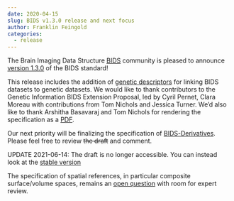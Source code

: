 ```yaml
---
date: 2020-04-15
slug: BIDS v1.3.0 release and next focus
author: Franklin Feingold
categories:
  - release
---
```


The Brain Imaging Data Structure [BIDS](https://bids.neuroimaging.io/) community is pleased to announce [version 1.3.0](https://bids-specification.readthedocs.io/en/v1.3.0/) of the BIDS standard!

<!-- more -->

This release includes the addition of [genetic descriptors](https://bids-specification.readthedocs.io/en/v1.3.0/04-modality-specific-files/08-genetic-descriptor.html) for linking BIDS datasets to genetic datasets.
We would like to thank contributors to the Genetic Information BIDS Extension Proposal, led by Cyril Pernet, Clara Moreau with contributions from Tom Nichols and Jessica Turner.
We’d also like to thank Arshitha Basavaraj and Tom Nichols for rendering the specification as a [PDF](https://zenodo.org/record/3720628#.XpYUPNNKjFQ).

Our next priority will be finalizing the specification of [BIDS-Derivatives](https://github.com/bids-standard/bids-specification/pull/265).
Please feel free to review ~~the draft~~ and comment.

UPDATE 2021-06-14: The draft is no longer accessible. You can instead look at the [stable version](https://bids-specification.readthedocs.io/en/stable/05-derivatives/01-introduction.html)

The specification of spatial references, in particular composite surface/volume spaces, remains an [open question](https://github.com/bids-standard/bids-specification/pull/301) with room for expert review.
